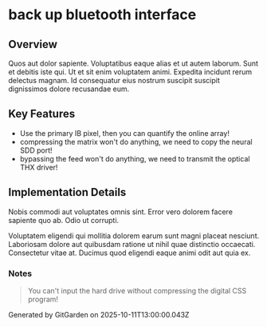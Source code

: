 # back up bluetooth interface

## Overview
Quos aut dolor sapiente. Voluptatibus eaque alias et ut autem laborum. Sunt et debitis iste qui. Ut et sit enim voluptatem animi. Expedita incidunt rerum delectus magnam. Id consequatur eius nostrum suscipit suscipit dignissimos dolore recusandae eum.

## Key Features
- Use the primary IB pixel, then you can quantify the online array!
- compressing the matrix won't do anything, we need to copy the neural SDD port!
- bypassing the feed won't do anything, we need to transmit the optical THX driver!

## Implementation Details
Nobis commodi aut voluptates omnis sint. Error vero dolorem facere sapiente quo ab. Odio ut corrupti.
 Voluptatem eligendi qui mollitia dolorem earum sunt magni placeat nesciunt. Laboriosam dolore aut quibusdam ratione ut nihil quae distinctio occaecati. Consectetur vitae at. Ducimus quod eligendi eaque animi odit aut quia ex.

### Notes
> You can't input the hard drive without compressing the digital CSS program!

Generated by GitGarden on 2025-10-11T13:00:00.043Z